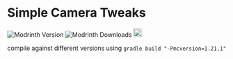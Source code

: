 # Simple Camera Tweaks
![Modrinth Version](https://img.shields.io/modrinth/v/3khdYILU)
![Modrinth Downloads](https://img.shields.io/modrinth/dt/3khdYILU)
<a href="https://ko-fi.com/K3K6QJKW9">
<img src="https://ko-fi.com/img/githubbutton_sm.svg" height="20" />
</a>


compile against different versions using `gradle build "-Pmcversion=1.21.1"`